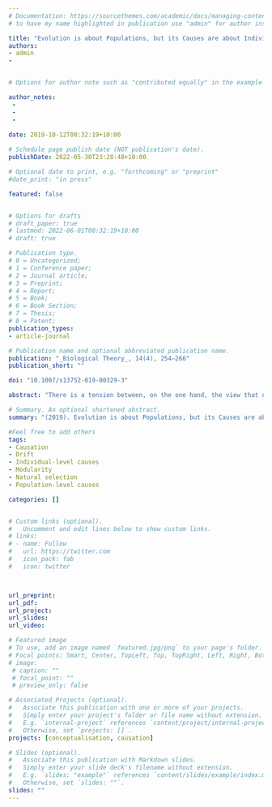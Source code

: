 ```yaml
---
# Documentation: https://sourcethemes.com/academic/docs/managing-content/
# to have my name highlighted in publication use "admin" for author instead of Pierrick Bourrat

title: "Evolution is about Populations, but its Causes are about Individuals"
authors:
- admin
- 


# Options for author note such as "contributed equally" in the example below, assuming they are three authors, the third author is corresponding author.

author_notes:
 - 
 - 
 - 
 
date: 2019-10-12T08:32:19+10:00

# Schedule page publish date (NOT publication's date).
publishDate: 2022-05-30T23:28:48+10:00

# Optional date to print, e.g. "forthcoming" or "preprint"
#date_print: "in press"

featured: false


# Options for drafts
# draft_paper: true
# lastmod: 2022-06-01T08:32:19+10:00
# draft: true

# Publication type.
# 0 = Uncategorized;
# 1 = Conference paper;
# 2 = Journal article;
# 3 = Preprint;
# 4 = Report;
# 5 = Book;
# 6 = Book Section;
# 7 = Thesis;
# 8 = Patent;
publication_types:
- article-journal

# Publication name and optional abbreviated publication name.
publication: "_Biological Theory_, 14(4), 254–266"
publication_short: ""

doi: "10.1007/s13752-019-00329-3"

abstract: "There is a tension between, on the one hand, the view that natural selection refers to individual-level causes, and on the other hand, the view that it refers to a population-level cause. In this article, I make the case for the individual-level cause view. I respond to recent claims made by McLoone that the individual-level cause view is inconsistent. I show that if one were to follow his arguments, any causal claim in any context would have to be regarded as vindicating a form of population-level cause view. I show why this is implausible and how a consistent individual-level cause position can be held within the interventionist account of causation. Finally, I argue that there is one sense in which natural selection might be said to refer to population-level causes of evolutionary change. The upshot is that, as noted by others, natural selection can be regarded as referring to a population-level cause in the context of frequency-dependent selection and other situations of fitness-altering interactions between the individuals of a population. But whether this statement is true will depend on the empirical case investigated, not some a priori conceptual distinction. Thus, even though situations of frequency dependence might be ubiquitous, it is orthogonal to the conceptual question of whether frequency-independent natural selection—McLoone’s target—refers to individual- or population-level causes."

# Summary. An optional shortened abstract.
summary: "(2019). Evolution is about Populations, but its Causes are about Individuals. _Biological Theory_, 14(4), 254–266"

#Feel free to add others
tags:
- Causation
- Drift
- Individual-level causes
- Modularity
- Natural selection
- Population-level causes

categories: []


# Custom links (optional).
#   Uncomment and edit lines below to show custom links.
# links:
# - name: Follow
#   url: https://twitter.com
#   icon_pack: fab
#   icon: twitter



url_preprint:
url_pdf:
url_project:
url_slides:
url_video:

# Featured image
# To use, add an image named `featured.jpg/png` to your page's folder. 
# Focal points: Smart, Center, TopLeft, Top, TopRight, Left, Right, BottomLeft, Bottom, BottomRight.
# image:
 # caption: ""
 # focal_point: ""
 # preview_only: false

# Associated Projects (optional).
#   Associate this publication with one or more of your projects.
#   Simply enter your project's folder or file name without extension.
#   E.g. `internal-project` references `content/project/internal-project/index.md`.
#   Otherwise, set `projects: []`.
projects: [conceptualisation, causation]

# Slides (optional).
#   Associate this publication with Markdown slides.
#   Simply enter your slide deck's filename without extension.
#   E.g. `slides: "example"` references `content/slides/example/index.md`.
#   Otherwise, set `slides: ""`.
slides: ""
---
```




